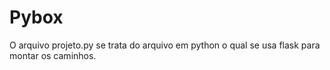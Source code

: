 # Pybox
O arquivo projeto.py se trata do arquivo em python o qual se usa flask para montar os caminhos.
